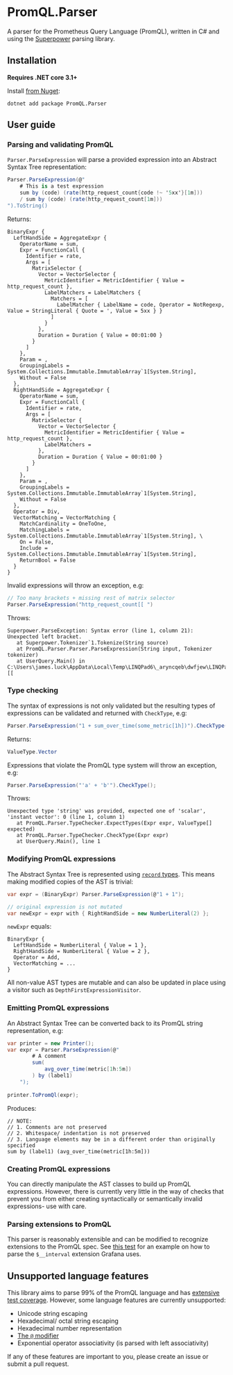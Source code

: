 # PromQL.Parser
A parser for the Prometheus Query Language (PromQL), written in C# and using the [Superpower](https://github.com/datalust/superpower) parsing library.

## Installation
**Requires .NET core 3.1+**

Install [from Nuget](https://www.nuget.org/packages/PromQL.Parser/):
```
dotnet add package PromQL.Parser
```


## User guide
### Parsing and validating PromQL
`Parser.ParseExpression` will parse a provided expression into an Abstract Syntax Tree representation:

```csharp
Parser.ParseExpression(@"
    # This is a test expression
    sum by (code) (rate(http_request_count{code !~ '5xx'}[1m]))
    / sum by (code) (rate(http_request_count[1m]))
").ToString()
```

Returns:
```
BinaryExpr { 
  LeftHandSide = AggregateExpr { 
    OperatorName = sum, 
    Expr = FunctionCall { 
      Identifier = rate,
      Args = [ 
        MatrixSelector { 
          Vector = VectorSelector { 
            MetricIdentifier = MetricIdentifier { Value = http_request_count }, 
            LabelMatchers = LabelMatchers { 
              Matchers = [ 
                LabelMatcher { LabelName = code, Operator = NotRegexp, Value = StringLiteral { Quote = ', Value = 5xx } } 
              ] 
            } 
          }, 
          Duration = Duration { Value = 00:01:00 } 
        } 
      ] 
    }, 
    Param = , 
    GroupingLabels = System.Collections.Immutable.ImmutableArray`1[System.String], 
    Without = False 
  }, 
  RightHandSide = AggregateExpr { 
    OperatorName = sum, 
    Expr = FunctionCall { 
      Identifier = rate,
      Args = [ 
        MatrixSelector { 
          Vector = VectorSelector { 
            MetricIdentifier = MetricIdentifier { Value = http_request_count }, 
            LabelMatchers =  
          }, 
          Duration = Duration { Value = 00:01:00 } 
        } 
      ]
    }, 
    Param = , 
    GroupingLabels = System.Collections.Immutable.ImmutableArray`1[System.String], 
    Without = False 
  }, 
  Operator = Div, 
  VectorMatching = VectorMatching { 
    MatchCardinality = OneToOne, 
	MatchingLabels = System.Collections.Immutable.ImmutableArray`1[System.String], \
	On = False, 
	Include = System.Collections.Immutable.ImmutableArray`1[System.String], 
	ReturnBool = False 
  } 
}
```

Invalid expressions will throw an exception, e.g:
```csharp
// Too many brackets + missing rest of matrix selector
Parser.ParseExpression("http_request_count[[ ")
```
Throws:
```
Superpower.ParseException: Syntax error (line 1, column 21): Unexpected left bracket.
   at Superpower.Tokenizer`1.Tokenize(String source)
   at PromQL.Parser.Parser.ParseExpression(String input, Tokenizer tokenizer)
   at UserQuery.Main() in C:\Users\james.luck\AppData\Local\Temp\LINQPad6\_aryncqeb\dwfjew\LINQPadQuery:line [[
``` 


### Type checking
The syntax of expressions is not only validated but the resulting types of expressions can be validated and returned with `CheckType`, e.g:
```csharp
Parser.ParseExpression("1 + sum_over_time(some_metric[1h])").CheckType();
```
Returns:
```csharp
ValueType.Vector
```

Expressions that violate the PromQL type system will throw an exception, e.g:
```csharp
Parser.ParseExpression("'a' + 'b'").CheckType();
```
Throws:
```
Unexpected type 'string' was provided, expected one of 'scalar', 'instant vector': 0 (line 1, column 1)
   at PromQL.Parser.TypeChecker.ExpectTypes(Expr expr, ValueType[] expected)
   at PromQL.Parser.TypeChecker.CheckType(Expr expr)
   at UserQuery.Main(), line 1
```

### Modifying PromQL expressions
The Abstract Syntax Tree is represented using [`record` types](https://docs.microsoft.com/en-us/dotnet/csharp/language-reference/builtin-types/record).
This means making modified copies of the AST is trivial:
```csharp
var expr = (BinaryExpr) Parser.ParseExpression(@"1 + 1");

// original expression is not mutated
var newExpr = expr with { RightHandSide = new NumberLiteral(2) };
```

`newExpr` equals:
```
BinaryExpr { 
  LeftHandSide = NumberLiteral { Value = 1 }, 
  RightHandSide = NumberLiteral { Value = 2 }, 
  Operator = Add, 
  VectorMatching = ...
}
```
All non-value AST types are mutable and can also be updated in place using a visitor such as `DepthFirstExpressionVisitor`.

### Emitting PromQL expressions
An Abstract Syntax Tree can be converted back to its PromQL string representation, e.g:
```csharp
var printer = new Printer();
var expr = Parser.ParseExpression(@"
        # A comment
        sum(
            avg_over_time(metric[1h:5m])
        ) by (label1)
    ");
        
printer.ToPromQl(expr);
```

Produces:
```
// NOTE:
// 1. Comments are not preserved
// 2. Whitespace/ indentation is not preserved
// 3. Language elements may be in a different order than originally specified
sum by (label1) (avg_over_time(metric[1h:5m]))
```

### Creating PromQL expressions
You can directly manipulate the AST classes to build up PromQL expressions. However, there is currently very little in the way of checks that prevent
you from either creating syntactically or semantically invalid expressions- use with care.

### Parsing extensions to PromQL
This parser is reasonably extensible and can be modified to recognize extensions to the PromQL spec. 
See [this test](https://github.com/djluck/PromQL.Parser/blob/master/tests/PromQL.Parser.Tests/ExtensibilityTests.cs) for an example on how to parse the `$__interval` extension Grafana uses.

## Unsupported language features
This library aims to parse 99% of the PromQL language and has [extensive test coverage](https://github.com/djluck/PromQL.Parser/blob/master/tests/PromQL.Parser.Tests/ParserTests.cs). However, some language features are currently unsupported:
- Unicode string escaping
- Hexadecimal/ octal string escaping
- Hexadecimal number representation 
- [The `@` modifier](https://prometheus.io/docs/prometheus/latest/querying/basics/#modifier)
- Exponential operator associativity (is parsed with left associativity)

If any of these features are important to you, please create an issue or submit a pull request. 


